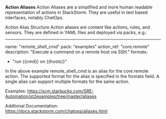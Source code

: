 **Action Aliases**
Action Aliases are a simplified and more human readable representation of actions in StackStorm. They are useful in text based interfaces, notably ChatOps.

Action Alias Structure
Action aliases are content like actions, rules, and sensors. They are defined in YAML files and deployed via packs, e.g.:

---
name: "remote_shell_cmd"
pack: "examples"
action_ref: "core.remote"
description: "Execute a command on a remote host via SSH."
formats:
  - "run {{cmd}} on {{hosts}}"

In the above example remote_shell_cmd is an alias for the core.remote action. The supported format for the alias is specified in the formats field. A single alias can support multiple formats for the same action.

Examples: https://scm.starbucks.com/SRE-Automation/st2examples/tree/master/aliases

Additonal Documentation: https://docs.stackstorm.com/chatops/aliases.html